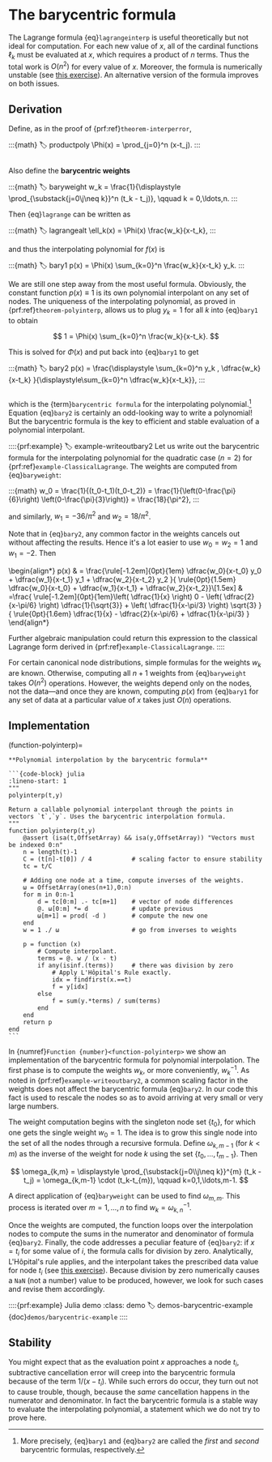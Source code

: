 # The barycentric formula

The Lagrange formula {eq}`lagrangeinterp` is useful theoretically but not ideal for computation. For each new value of $x$, all of the cardinal functions $\ell_k$ must be evaluated at $x$, which requires a product of $n$ terms. Thus the total work is $O(n^2)$ for every value of $x$. Moreover, the formula is numerically unstable (see [this exercise](problem-lagrange-instability)). An alternative version of the formula improves on both issues.

## Derivation

Define, as in the proof of {prf:ref}`theorem-interperror`,

:::{math}
  :label: productpoly
  \Phi(x) = \prod_{j=0}^n (x-t_j).
:::

```{index} barycentric weights
```
Also define the **barycentric weights**

:::{math}
  :label: baryweight
  w_k = \frac{1}{\displaystyle \prod_{\substack{j=0\\j\neq k}}^n (t_k - t_j)}, \qquad
  k = 0,\ldots,n.
:::

Then {eq}`lagrange` can be written as

:::{math}
  :label: lagrangealt
  \ell_k(x) = \Phi(x) \frac{w_k}{x-t_k},
:::

and thus the interpolating polynomial for $f(x)$ is

:::{math}
  :label: bary1
  p(x) = \Phi(x) \sum_{k=0}^n \frac{w_k}{x-t_k} y_k.
:::

We are still one step away from the most useful formula. Obviously, the constant function $p(x)\equiv 1$ is its own polynomial interpolant on any set of nodes. The uniqueness of the interpolating polynomial, as proved in {prf:ref}`theorem-polyinterp`, allows us to plug $y_k=1$ for all $k$ into {eq}`bary1` to obtain

$$
  1 = \Phi(x) \sum_{k=0}^n \frac{w_k}{x-t_k}.
$$

This is solved for $\Phi(x)$ and put back into {eq}`bary1` to get

:::{math}
  :label: bary2
  p(x) = \frac{\displaystyle \sum_{k=0}^n y_k \, \dfrac{w_k}{x-t_k}  }{\displaystyle\sum_{k=0}^n \dfrac{w_k}{x-t_k}},
:::

```{index} barycentric interpolation formula
```
which is the {term}`barycentric formula` for the interpolating polynomial.[^bary12] Equation {eq}`bary2` is certainly an odd-looking way to write a polynomial! But the barycentric formula is the key to efficient and stable evaluation of a polynomial interpolant.

[^bary12]: More precisely,  {eq}`bary1` and  {eq}`bary2` are called the *first* and *second* barycentric formulas, respectively.

::::{prf:example}
:label: example-writeoutbary2
Let us write out the barycentric formula for the interpolating polynomial for the quadratic case ($n=2$) for {prf:ref}`example-ClassicalLagrange`.  The weights are computed from {eq}`baryweight`:
  
:::{math}
  w_0 = \frac{1}{(t_0-t_1)(t_0-t_2)} = \frac{1}{\left(0-\frac{\pi}{6}\right)
\left(0-\frac{\pi}{3}\right)} = \frac{18}{\pi^2},
:::

and similarly, $w_1 = -36/\pi^2$ and $w_2=18/\pi^2$.

Note that in {eq}`bary2`, any common factor in the weights cancels out without affecting the results. Hence it's a lot easier to use $w_0=w_2=1$ and $w_1=-2$. Then

\begin{align*}
    p(x) & = \frac{\rule[-1.2em]{0pt}{1em} \dfrac{w_0}{x-t_0} y_0  + \dfrac{w_1}{x-t_1} y_1 + \dfrac{w_2}{x-t_2} y_2 }{ \rule{0pt}{1.5em} \dfrac{w_0}{x-t_0} + \dfrac{w_1}{x-t_1} + \dfrac{w_2}{x-t_2}}\\[1.5ex]
    & =\frac{ \rule[-1.2em]{0pt}{1em}\left( \dfrac{1}{x} \right) 0 -  \left( \dfrac{2}{x-\pi/6} \right) \dfrac{1}{\sqrt{3}} + \left( \dfrac{1}{x-\pi/3} \right) \sqrt{3} }{
        \rule{0pt}{1.6em} \dfrac{1}{x} - \dfrac{2}{x-\pi/6} + \dfrac{1}{x-\pi/3}  }
\end{align*}
  
Further algebraic manipulation could return this expression to the classical Lagrange form derived in {prf:ref}`example-ClassicalLagrange`.
::::

For certain canonical node distributions, simple formulas for the weights $w_k$ are known. Otherwise, computing all $n+1$ weights from {eq}`baryweight` takes $O(n^2)$ operations. However, the weights depend only on the nodes, not the data—and once they are known, computing $p(x)$ from {eq}`bary1` for any set of data at a particular value of $x$ takes just $O(n)$ operations.

## Implementation

(function-polyinterp)=
````{proof:function} polyinterp
**Polynomial interpolation by the barycentric formula**

```{code-block} julia
:lineno-start: 1
"""
polyinterp(t,y)

Return a callable polynomial interpolant through the points in
vectors `t`,`y`. Uses the barycentric interpolation formula.
"""
function polyinterp(t,y)
    @assert (isa(t,OffsetArray) && isa(y,OffsetArray)) "Vectors must be indexed 0:n"
    n = length(t)-1
    C = (t[n]-t[0]) / 4           # scaling factor to ensure stability
    tc = t/C
    
    # Adding one node at a time, compute inverses of the weights.
    ω = OffsetArray(ones(n+1),0:n)
    for m in 0:n-1
        d = tc[0:m] .- tc[m+1]    # vector of node differences
        @. ω[0:m] *= d            # update previous
        ω[m+1] = prod( -d )       # compute the new one
    end
    w = 1 ./ ω                    # go from inverses to weights

    p = function (x)
        # Compute interpolant.
        terms = @. w / (x - t)
        if any(isinf.(terms))     # there was division by zero
            # Apply L'Hôpital's Rule exactly.
            idx = findfirst(x.==t)
            f = y[idx]
        else
            f = sum(y.*terms) / sum(terms)
        end
    end
    return p
end
```
````

In {numref}`Function {number}<function-polyinterp>` we show an implementation of the barycentric formula for polynomial interpolation. The first phase is to compute the weights $w_k$, or more conveniently, $w_k^{-1}$. As noted in {prf:ref}`example-writeoutbary2`, a common scaling factor in the weights does not affect the barycentric formula {eq}`bary2`. In our code this fact is used to rescale the nodes so as to avoid arriving at very small or very large numbers.

The weight computation begins with the singleton node set $\{t_0\}$, for which one gets the single weight $w_0=1$. The idea is to grow this single node into the set of all the nodes through a recursive formula. Define $\omega_{k,m-1}$ (for $k< m$) as the inverse of the weight for node $k$ using the set $\{t_0,\ldots,t_{m-1}\}$. Then

$$
  \omega_{k,m} = \displaystyle \prod_{\substack{j=0\\j\neq k}}^{m} (t_k - t_j)
     = \omega_{k,m-1} \cdot (t_k-t_{m}), \qquad k=0,1,\ldots,m-1.
$$

A direct application of {eq}`baryweight` can be used to find $\omega_{m,m}$. This process is iterated over $m=1,\ldots,n$ to find $w_k=\omega_{k,n}^{-1}$.

Once the weights are computed, the function loops over the interpolation nodes to compute the sums in the numerator and denominator of formula {eq}`bary2`. Finally, the code addresses a peculiar feature of {eq}`bary2`: if $x=t_i$ for some value of $i$, the formula calls for division by zero.  Analytically, L'Hôpital's rule applies, and the interpolant takes the prescribed data value for node $t_i$ (see [this exercise](problem-comppoly-barylimit)). Because division by zero numerically causes a `NaN` (not a number) value to be produced, however, we look for such cases and revise them accordingly.

::::{prf:example} Julia demo
:class: demo
:label: demos-barycentric-example
{doc}`demos/barycentric-example`
::::

## Stability

You might expect that as the evaluation point $x$ approaches a node $t_i$, subtractive cancellation error will creep into the barycentric formula because of the term $1/(x-t_i)$. While such errors do occur, they turn out not to cause trouble, though, because the *same* cancellation happens in the numerator and denominator. In fact the barycentric formula is a stable way to evaluate the interpolating polynomial, a statement which we do not try to prove here.

<!-- 
\begin{exercises}
	\input{globalapprox/exercises/Barycentric}
\end{exercises}
 -->
